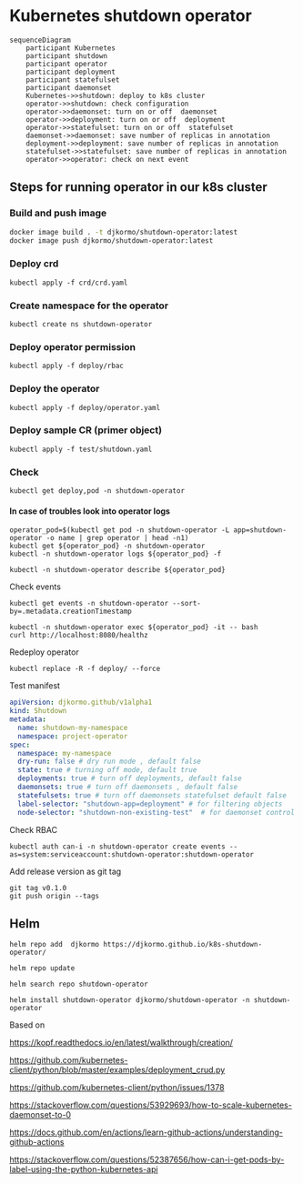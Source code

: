 # Kubernetes shutdown operator 


```mermaid!
sequenceDiagram
    participant Kubernetes
    participant shutdown
    participant operator
    participant deployment
    participant statefulset
    participant daemonset
    Kubernetes->>shutdown: deploy to k8s cluster
    operator->>shutdown: check configuration
    operator->>daemonset: turn on or off  daemonset
    operator->>deployment: turn on or off  deployment
    operator->>statefulset: turn on or off  statefulset
    daemonset->>daemonset: save number of replicas in annotation
    deployment->>deployment: save number of replicas in annotation
    statefulset->>statefulset: save number of replicas in annotation
    operator->>operator: check on next event
```

## Steps for running operator in our k8s cluster

### Build and push image 

```bash
docker image build . -t djkormo/shutdown-operator:latest 
docker image push djkormo/shutdown-operator:latest
```

### Deploy crd

```console 
kubectl apply -f crd/crd.yaml 
```

### Create namespace for the operator

```console 
kubectl create ns shutdown-operator
```


### Deploy operator permission

```console 
kubectl apply -f deploy/rbac 
```

### Deploy the operator

```console 
kubectl apply -f deploy/operator.yaml 
```

### Deploy sample CR (primer object)

```console 
kubectl apply -f test/shutdown.yaml 
```

### Check 

``` 
kubectl get deploy,pod -n shutdown-operator 
```

#### In case of troubles look into operator logs

```
operator_pod=$(kubectl get pod -n shutdown-operator -L app=shutdown-operator -o name | grep operator | head -n1)
kubectl get ${operator_pod} -n shutdown-operator
kubectl -n shutdown-operator logs ${operator_pod} -f 
```

```
kubectl -n shutdown-operator describe ${operator_pod}
```


Check events

```
kubectl get events -n shutdown-operator --sort-by=.metadata.creationTimestamp
```

```
kubectl -n shutdown-operator exec ${operator_pod} -it -- bash
curl http://localhost:8080/healthz

```

Redeploy operator
```
kubectl replace -R -f deploy/ --force
```

Test manifest

```yaml
apiVersion: djkormo.github/v1alpha1
kind: Shutdown
metadata:
  name: shutdown-my-namespace
  namespace: project-operator
spec:
  namespace: my-namespace
  dry-run: false # dry run mode , default false
  state: true # turning off mode, default true
  deployments: true # turn off deployments, default false
  daemonsets: true # turn off daemonsets , default false
  statefulsets: true # turn off daemonsets statefulset default false 
  label-selector: "shutdown-app=deployment" # for filtering objects
  node-selector: "shutdown-non-existing-test"  # for daemonset control

```


Check RBAC

```
kubectl auth can-i -n shutdown-operator create events --as=system:serviceaccount:shutdown-operator:shutdown-operator
```

Add release version as git tag

```
git tag v0.1.0
git push origin --tags

```

## Helm

```console
helm repo add  djkormo https://djkormo.github.io/k8s-shutdown-operator/

helm repo update

helm search repo shutdown-operator

helm install shutdown-operator djkormo/shutdown-operator -n shutdown-operator
```

Based on 

https://kopf.readthedocs.io/en/latest/walkthrough/creation/

https://github.com/kubernetes-client/python/blob/master/examples/deployment_crud.py

https://github.com/kubernetes-client/python/issues/1378

https://stackoverflow.com/questions/53929693/how-to-scale-kubernetes-daemonset-to-0

https://docs.github.com/en/actions/learn-github-actions/understanding-github-actions

https://stackoverflow.com/questions/52387656/how-can-i-get-pods-by-label-using-the-python-kubernetes-api




